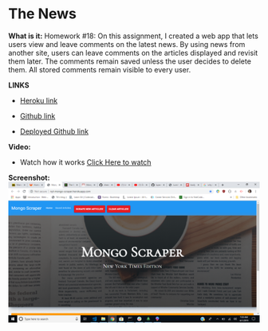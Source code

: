# The News

**What is it:**
Homework #18:
On this assignment, I created a web app that lets users view and leave comments on the latest news. By using news from another site, users can leave comments on the articles displayed and revisit them later. The comments remain saved unless the user decides to delete them. All stored comments remain visible to every user.

**LINKS**
* [Heroku link](https://damp-plateau-67682.herokuapp.com/)

* [Github link](https://github.com/lupedealba/TheNews)

* [Deployed Github link](https://lupedealba.github.io/TheNews/)


**Video:**
* Watch how it works
[Click Here to watch](https://drive.google.com/file/d/16cSwH9KiUttxLR_x7OjWLEus5tpzX75h/view)



**Screenshot:**
![Item Purchase](public\assets\images\newsscrnshot.png)
